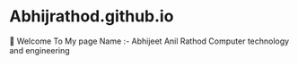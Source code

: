 # Abhijrathod.github.io
👦 Welcome To My page 
Name :- Abhijeet Anil Rathod
Computer technology and engineering 
